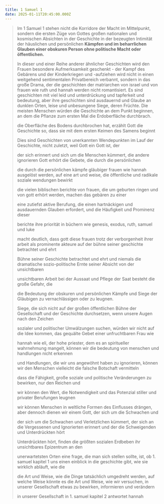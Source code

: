 ```yaml
---
title: 1 Samuel 1
date: 2025-01-11T20:45:00.000Z
---
```

> Im 1 Samuel 1 stehen nicht die Korridore der Macht im Mittelpunkt, sondern die ersten Züge von Gottes großen nationalen und kosmischen Absichten in der Geschichte in der bezeugten Intimität der häuslichen und persönlichen **Kämpfen und im beharrlichen Glauben einer obskuren Person ohne politische Macht oder öffentlichen.**
>
> In dieser und einer Reihe anderer ähnlicher Geschichten wird den Frauen besondere Aufmerksamkeit geschenkt - der Kampf des Gebärens und der Kinderkriegen und -aufziehen wird nicht in einen weitgehend sentimentalen Privatbereich verbannt, sondern in das große Drama, der die geschichten der matriarchen von israel und von frauen wie ruth und hannah werden nicht romantisiert. Es sind geschichten mit viel leid und unterdrückung und tapferkeit und bedeutung, aber ihre geschichten sind ausdauernd und Glaube an dunklen Orten, leise und unbesungene Siege, deren Früchte. Die meisten Menschen würden die Geschichte an dem Punkt beginnen, an dem die Pflanze zum ersten Mal die Erdoberfläche durchbrach.
>
> die Oberfläche des Bodens durchbrochen hat, erzählt Gott die Geschichte so, dass sie mit dem ersten Keimen des Samens beginnt
>
> Dies sind Geschichten von unerkannten Wendepunkten im Lauf der Geschichte, nicht zuletzt, weil Gott ein Gott ist, der
>
> der sich erinnert und sich um die Menschen kümmert, die andere ignorieren Gott erhört die Gebete, die durch die persönlichen
>
> die durch die persönlichen kämpfe gläubiger frauen wie hannah ausgelöst werden, auf eine art und weise, die öffentliche und radikale soziale wendungen bewirkt
>
> die vielen biblischen berichte von frauen, die um geburten ringen und von gott erhört werden, machen das gebären zu einer
>
> eine zutiefst aktive Berufung, die einen hartnäckigen und ausdauernden Glauben erfordert, und die Häufigkeit und Prominenz dieser
>
> berichte ihre priorität in büchern wie genesis, exodus, ruth, samuel und luke
>
> macht deutlich, dass gott diese frauen trotz der verborgenheit ihrer arbeit als prominente akteure auf der bühne seiner geschichte betrachtet und ehrt
>
> Bühne seiner Geschichte betrachtet und ehrt und niemals die dramatische sozio-politische Ernte seiner Absicht von der unsichtbaren
>
> unsichtbaren Arbeit bei der Aussaat und Pflege der Saat besteht die große Gefahr, die
>
> die Bedeutung der obskuren und persönlichen Kämpfe und Siege der Gläubigen zu vernachlässigen oder zu leugnen.
>
> Siege, die sich nicht auf der großen öffentlichen Bühne der Gesellschaft und der Geschichte durchsetzen, wenn unsere Augen nach den Zeichen
>
> sozialer und politischer Umwälzungen suchen, würden wir nicht auf die Idee kommen, das gequälte Gebet einer unfruchtbaren Frau wie
>
> hannah wie eli, der hohe priester, dem es an spiritueller wahrnehmung mangelt, können wir die bedeutung von menschen und handlungen nicht erkennen
>
> und Handlungen, die wir uns angewöhnt haben zu ignorieren, können wir den Menschen vielleicht die falsche Botschaft vermitteln
>
> dass die Fähigkeit, große soziale und politische Veränderungen zu bewirken, nur den Reichen und
>
> wir können den Wert, die Notwendigkeit und das Potenzial stiller und privater Berufungen leugnen
>
> wir können Menschen in weltliche Formen des Einflusses drängen, aber dennoch dienen wir einem Gott, der sich um die Schwachen und
>
> der sich um die Schwachen und Verletzlichen kümmert, der sich an die Vergessenen und Ignorierten erinnert und der die Schweigenden und Unterdrückten hört
>
> Unterdrückten hört, finden die größten sozialen Erdbeben ihr unsichtbares Epizentrum an den
>
> unerwartetsten Orten
> eine frage, die man sich stellen sollte, ist, ob 1. samuel kapitel 1 uns einen einblick in die geschichte gibt, wie sie wirklich abläuft, wie die
>
> die Art und Weise, wie die Dinge tatsächlich umgedreht werden, auf welche Weise könnte es die Art und Weise, wie wir versuchen, in unserer Gesellschaft etwas zu bewirken, informieren und verändern
>
> in unserer Gesellschaft in 1. samuel kapitel 2 antwortet hannah
